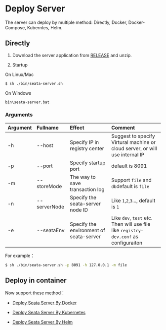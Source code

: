 # Deploy Server

The server can deploy by multiple method: Directly, Docker, Docker-Compose, Kuberntes, Helm.

## Directly 

1. Download the server application from [RELEASE](https://github.com/seata/seata/releases) and unzip. 

2. Startup

On Linux/Mac

```bash
$ sh ./bin/seata-server.sh
```

On Windows

```cmd
bin\seata-server.bat
```

### Arguments

|Argument|Fullname|Effect|Comment|
|:--|:--|:--|:--|
|-h|--host|Specify IP in registry center|Suggest to specify Virtural machine or cloud server, or will use internal IP|
|-p|--port|Specify startup port |default is 8091|
|-m|--storeMode|The way to save transaction log | Support `file` and `db`default is  `file`|
|-n|--serverNode|Specify the seata-server node ID |Like `1`,`2`,`3`..., default is `1`|
|-e|--seataEnv|Specify the environment of  seata-server |Like `dev`, `test` etc. Then will use file like `registry-dev.conf` as configuraiton|

For example：

```bash
$ sh ./bin/seata-server.sh -p 8091 -h 127.0.0.1 -m file
```

## Deploy in container

Now support these method：

- [Deploy Seata Server By Docker](./deploy-by-docker.md)

- [Deploy Seata Server By Kubernetes](./deploy-by-kubernetes.md)

- [Deploy Seata Server By Helm](./deploy-by-helm.md)
